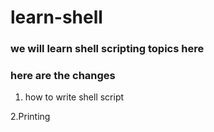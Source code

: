 # learn-shell

### we will learn shell scripting topics here
### here are the changes

1. how to write shell script

 2.Printing